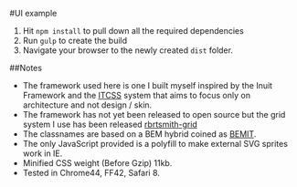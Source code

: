 #UI example

1. Hit `npm install` to pull down all the required dependencies
2. Run `gulp` to create the build
3. Navigate your browser to the newly created `dist` folder.

##Notes
* The framework used here is one I built myself inspired by the Inuit Framework and the [ITCSS](https://speakerdeck.com/dafed/managing-css-projects-with-itcss) system that aims to focus only on architecture and not design / skin. 
* The framework has not yet been released to open source but the grid system I use has been released [rbrtsmith-grid](https://github.com/rbrtsmith/rbrtsmith-grid)
* The classnames are based on a BEM hybrid coined as [BEMIT](http://csswizardry.com/2015/08/bemit-taking-the-bem-naming-convention-a-step-further/).
* The only JavaScript provided is a polyfill to make external SVG sprites
work in IE.
* Minified CSS weight (Before Gzip) 11kb.
* Tested in Chrome44, FF42, Safari 8.
